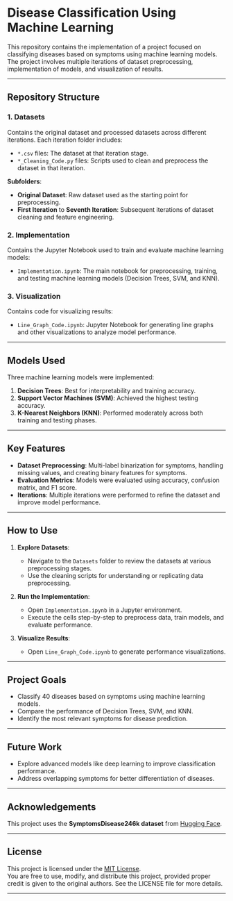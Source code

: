 # **Disease Classification Using Machine Learning**

This repository contains the implementation of a project focused on classifying diseases based on symptoms using machine learning models. The project involves multiple iterations of dataset preprocessing, implementation of models, and visualization of results.

---

## **Repository Structure**

### 1. **Datasets**
Contains the original dataset and processed datasets across different iterations. Each iteration folder includes:
- `*.csv` files: The dataset at that iteration stage.
- `*_Cleaning_Code.py` files: Scripts used to clean and preprocess the dataset in that iteration.

**Subfolders**:
- **Original Dataset**: Raw dataset used as the starting point for preprocessing.
- **First Iteration** to **Seventh Iteration**: Subsequent iterations of dataset cleaning and feature engineering.

### 2. **Implementation**
Contains the Jupyter Notebook used to train and evaluate machine learning models:
- `Implementation.ipynb`: The main notebook for preprocessing, training, and testing machine learning models (Decision Trees, SVM, and KNN).

### 3. **Visualization**
Contains code for visualizing results:
- `Line_Graph_Code.ipynb`: Jupyter Notebook for generating line graphs and other visualizations to analyze model performance.

---

## **Models Used**
Three machine learning models were implemented:
1. **Decision Trees**: Best for interpretability and training accuracy.
2. **Support Vector Machines (SVM)**: Achieved the highest testing accuracy.
3. **K-Nearest Neighbors (KNN)**: Performed moderately across both training and testing phases.

---

## **Key Features**
- **Dataset Preprocessing**: Multi-label binarization for symptoms, handling missing values, and creating binary features for symptoms.
- **Evaluation Metrics**: Models were evaluated using accuracy, confusion matrix, and F1 score.
- **Iterations**: Multiple iterations were performed to refine the dataset and improve model performance.

---

## **How to Use**
1. **Explore Datasets**:
   - Navigate to the `Datasets` folder to review the datasets at various preprocessing stages.
   - Use the cleaning scripts for understanding or replicating data preprocessing.

2. **Run the Implementation**:
   - Open `Implementation.ipynb` in a Jupyter environment.
   - Execute the cells step-by-step to preprocess data, train models, and evaluate performance.

3. **Visualize Results**:
   - Open `Line_Graph_Code.ipynb` to generate performance visualizations.

---

## **Project Goals**
- Classify 40 diseases based on symptoms using machine learning models.
- Compare the performance of Decision Trees, SVM, and KNN.
- Identify the most relevant symptoms for disease prediction.

---

## **Future Work**
- Explore advanced models like deep learning to improve classification performance.
- Address overlapping symptoms for better differentiation of diseases.

---

## **Acknowledgements**
This project uses the **SymptomsDisease246k dataset** from [Hugging Face](https://huggingface.co/datasets/fhai50032/SymptomsDisease246k).

---

## **License**

This project is licensed under the [MIT License](./LICENSE).  
You are free to use, modify, and distribute this project, provided proper credit is given to the original authors. See the LICENSE file for more details.

---
